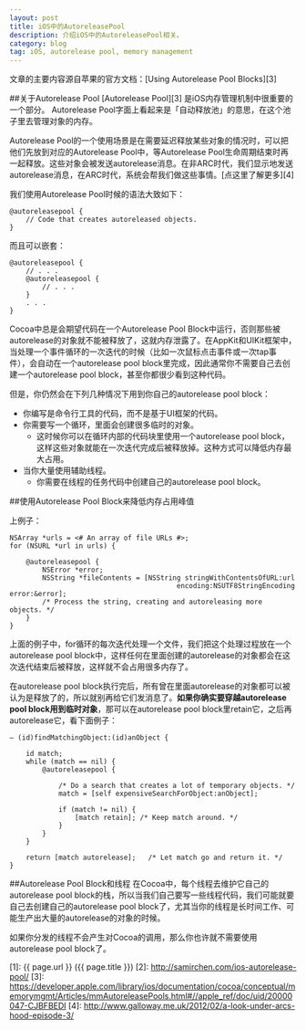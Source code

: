 ```yaml
---
layout: post
title: iOS中的AutoreleasePool
description: 介绍iOS中的AutoreleasePool相关。
category: blog
tag: iOS, autorelease pool, memory management
---
```


文章的主要内容源自苹果的官方文档：[Using Autorelease Pool Blocks][3]


##关于Autorelease Pool
[Autorelease Pool][3] 是iOS内存管理机制中很重要的一个部分。 Autorelease Pool字面上看起来是「自动释放池」的意思，在这个池子里去管理对象的内存。

Autorelease Pool的一个使用场景是在需要延迟释放某些对象的情况时，可以把他们先放到对应的Autorelease Pool中，等Autorelease Pool生命周期结束时再一起释放。这些对象会被发送autorelease消息。在非ARC时代，我们显示地发送autorelease消息，在ARC时代，系统会帮我们做这些事情。[点这里了解更多][4]

我们使用Autorelease Pool时候的语法大致如下：

	@autoreleasepool {
	    // Code that creates autoreleased objects.
	}

而且可以嵌套：

	@autoreleasepool {
	    // . . .
	    @autoreleasepool {
	        // . . .
	    }
	    . . .
	}

Cocoa中总是会期望代码在一个Autorelease Pool Block中运行，否则那些被autorelease的对象就不能被释放了，这就内存泄露了。在AppKit和UIKit框架中，当处理一个事件循环的一次迭代的时候（比如一次鼠标点击事件或一次tap事件），会自动在一个autorelease pool block里完成，因此通常你不需要自己去创建一个autorelease pool block，甚至你都很少看到这种代码。

但是，你仍然会在下列几种情况下用到你自己的autorelease pool block：

- 你编写是命令行工具的代码，而不是基于UI框架的代码。
- 你需要写一个循环，里面会创建很多临时的对象。
	- 这时候你可以在循环内部的代码块里使用一个autorelease pool block，这样这些对象就能在一次迭代完成后被释放掉。这种方式可以降低内存最大占用。
- 当你大量使用辅助线程。
	- 你需要在线程的任务代码中创建自己的autorelease pool block。


##使用Autorelease Pool Block来降低内存占用峰值

上例子：

	NSArray *urls = <# An array of file URLs #>;
	for (NSURL *url in urls) {
	 
	    @autoreleasepool {
	        NSError *error;
	        NSString *fileContents = [NSString stringWithContentsOfURL:url
	                                         encoding:NSUTF8StringEncoding error:&error];
	        /* Process the string, creating and autoreleasing more objects. */
	    }
	}

上面的例子中，for循环的每次迭代处理一个文件，我们把这个处理过程放在一个autorelease pool block中，这样任何在里面创建的autorelease的对象都会在这次迭代结束后被释放，这样就不会占用很多内存了。

在autorelease pool block执行完后，所有曾在里面autorelease的对象都可以被认为是释放了的，所以就别再给它们发消息了。**如果你确实要穿越autorelease pool block用到临时对象**，那可以在autorelease pool block里retain它，之后再autorelease它，看下面例子：

	– (id)findMatchingObject:(id)anObject {
	 
	    id match;
	    while (match == nil) {
	        @autoreleasepool {
	 
	            /* Do a search that creates a lot of temporary objects. */
	            match = [self expensiveSearchForObject:anObject];
	 
	            if (match != nil) {
	                [match retain]; /* Keep match around. */
	            }
	        }
	    }
	 
	    return [match autorelease];   /* Let match go and return it. */
	}


##Autorelease Pool Block和线程
在Cocoa中，每个线程去维护它自己的autorelease pool block的栈，所以当我们自己要写一些线程代码，我们可能就要自己去创建自己的autorelease pool block了，尤其当你的线程是长时间工作、可能生产出大量的autorelease的对象的时候。

如果你分发的线程不会产生对Cocoa的调用，那么你也许就不需要使用autorelease pool block了。













[SamirChen]: http://samirchen.com "SamirChen"
[1]: {{ page.url }} ({{ page.title }})
[2]: http://samirchen.com/ios-autorelease-pool/
[3]: https://developer.apple.com/library/ios/documentation/cocoa/conceptual/memorymgmt/Articles/mmAutoreleasePools.html#//apple_ref/doc/uid/20000047-CJBFBEDI
[4]: http://www.galloway.me.uk/2012/02/a-look-under-arcs-hood-episode-3/
